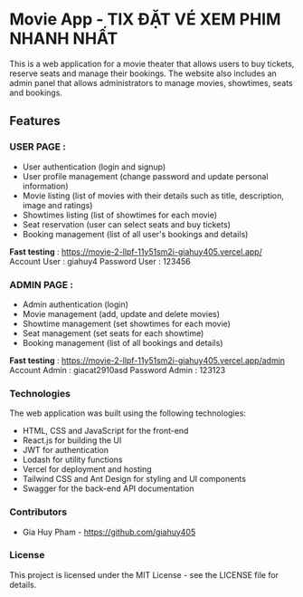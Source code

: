 # Movie App - TIX ĐẶT VÉ XEM PHIM NHANH NHẤT
This is a web application for a movie theater that allows users to buy tickets, reserve seats and manage their bookings. The website also includes an admin panel that allows administrators to manage movies, showtimes, seats and bookings.
###

## Features
### USER PAGE : 
* User authentication (login and signup)
* User profile management (change password and update personal information)
* Movie listing (list of movies with their details such as title, description, image and ratings)
* Showtimes listing (list of showtimes for each movie)
* Seat reservation (user can select seats and buy tickets)
* Booking management (list of all user's bookings and details)

**Fast testing** : https://movie-2-llpf-11y51sm2i-giahuy405.vercel.app/
Account User   :   giahuy4
Password User  :   123456


### ADMIN PAGE : 
* Admin authentication (login)
* Movie management (add, update and delete movies)
* Showtime management (set showtimes for each movie)
* Seat management (set seats for each showtime)
* Booking management (list of all bookings and details)

**Fast testing** : https://movie-2-llpf-11y51sm2i-giahuy405.vercel.app/admin
Account Admin  :   giacat2910asd
Password Admin :   123123


### Technologies
The web application was built using the following technologies:
* HTML, CSS and JavaScript for the front-end
* React.js for building the UI
* JWT for authentication
* Lodash for utility functions
* Vercel for deployment and hosting
* Tailwind CSS and Ant Design for styling and UI components
* Swagger for the back-end API documentation


### Contributors
* Gia Huy Pham - https://github.com/giahuy405


### License
This project is licensed under the MIT License - see the LICENSE file for details.




